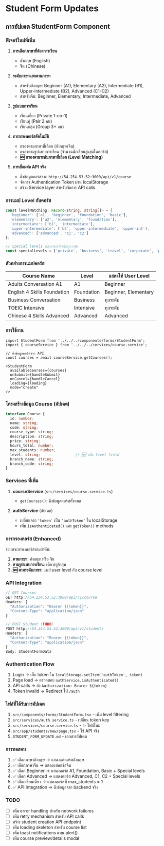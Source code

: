 # Student Form Updates

## การอัปเดต StudentForm Component

### ฟีเจอร์ใหม่ที่เพิ่ม

1. **การเลือกภาษาที่ต้องการเรียน**
   - อังกฤษ (English)
   - จีน (Chinese)

2. **ระดับภาษาแยกตามภาษา**
   - สำหรับอังกฤษ: Beginner (A1), Elementary (A2), Intermediate (B1), Upper-Intermediate (B2), Advanced (C1-C2)
   - สำหรับจีน: Beginner, Elementary, Intermediate, Advanced

3. **รูปแบบการเรียน**
   - เรียนเดี่ยว (Private 1-on-1)
   - เรียนคู่ (Pair 2 คน)
   - เรียนกลุ่ม (Group 3+ คน)

4. **การกรองคอร์สอัตโนมัติ**
   - กรองตามภาษาที่เลือก (อังกฤษ/จีน)
   - กรองตามรูปแบบการเรียน (จำนวนนักเรียนสูงสุดในคอร์ส)
   - **🆕 กรองตามระดับภาษาที่เลือก (Level Matching)**

5. **การเชื่อมต่อ API จริง**
   - ดึงข้อมูลคอร์สจาก `http://54.254.53.52:3000/api/v1/course`
   - จัดการ Authentication Token ผ่าน localStorage
   - สร้าง Service layer สำหรับจัดการ API calls

### การแมป Level กับคอร์ส

```typescript
const levelMatching: Record<string, string[]> = {
  'beginner': ['a1', 'beginner', 'foundation', 'basic'],
  'elementary': ['a2', 'elementary', 'foundation'],
  'intermediate': ['b1', 'intermediate'],
  'upper-intermediate': ['b2', 'upper-intermediate', 'upper-int'],
  'advanced': ['advanced', 'c1', 'c2']
};

// Special levels ที่สามารถเรียนได้ทุกระดับ
const specialLevels = ['private', 'business', 'travel', 'corporate', 'preparation', 'intensive', 'general training'];
```

### ตัวอย่างการแมปคอร์ส

| Course Name | Level | แสดงให้ User Level |
|-------------|-------|-------------------|
| Adults Conversation A1 | A1 | Beginner |
| English 4 Skills Foundation | Foundation | Beginner, Elementary |
| Business Conversation | Business | ทุกระดับ |
| TOEIC Intensive | Intensive | ทุกระดับ |
| Chinese 4 Skills Advanced | Advanced | Advanced |

### การใช้งาน

```tsx
import StudentForm from '../../../components/forms/StudentForm';
import { courseService } from '../../../services/course.service';

// ดึงข้อมูลคอร์สจาก API
const courses = await courseService.getCourses();

<StudentForm
  availableCourses={courses}
  onSubmit={handleSubmit}
  onCancel={handleCancel}
  loading={loading}
  mode="create"
/>
```

### โครงสร้างข้อมูล Course (อัปเดต)

```typescript
interface Course {
  id: number;
  name: string;
  code: string;
  course_type: string;
  description: string;
  price: string;
  hours_total: number;
  max_students: number;
  level: string;                // 🆕 เพิ่ม level field
  branch_name: string;
  branch_code: string;
}
```

### Services ที่เพิ่ม

1. **courseService** (`src/services/course.service.ts`)
   - `getCourses()`: ดึงข้อมูลคอร์สทั้งหมด

2. **authService** (อัปเดต)
   - เปลี่ยนจาก `'token'` เป็น `'authToken'` ใน localStorage
   - เพิ่ม `isAuthenticated()` และ `getToken()` methods

### การกรองคอร์ส (Enhanced)

ระบบจะกรองคอร์สตามลำดับ:

1. **ตามภาษา**: อังกฤษ หรือ จีน
2. **ตามรูปแบบการเรียน**: เดี่ยว/คู่/กลุ่ม
3. **🆕 ตามระดับภาษา**: แมป user level กับ course level

### API Integration

```typescript
// GET Courses
GET http://54.254.53.52:3000/api/v1/course
Headers: {
  "Authorization": "Bearer {{token}}",
  "Content-Type": "application/json"
}

// POST Student (TODO)
POST http://54.254.53.52:3000/api/v1/students
Headers: {
  "Authorization": "Bearer {{token}}",
  "Content-Type": "application/json"
}
Body: StudentFormData
```

### Authentication Flow

1. Login → เก็บ token ใน `localStorage.setItem('authToken', token)`
2. Page load → ตรวจสอบ `authService.isAuthenticated()`
3. API calls → ส่ง `Authorization: Bearer ${token}`
4. Token invalid → Redirect ไป `/auth`

### ไฟล์ที่ได้รับการอัปเดต

1. `src/components/forms/StudentForm.tsx` - เพิ่ม level filtering
2. `src/services/auth.service.ts` - เปลี่ยน token key
3. `src/services/course.service.ts` - ✨ ไฟล์ใหม่
4. `src/app/students/new/page.tsx` - ใช้ API จริง
5. `STUDENT_FORM_UPDATE.md` - เอกสารอัปเดต

### การทดสอบ

1. ✅ เลือกภาษาอังกฤษ → แสดงแต่คอร์สอังกฤษ
2. ✅ เลือกภาษาจีน → แสดงแต่คอร์สจีน  
3. ✅ เลือก Beginner → แสดงคอร์ส A1, Foundation, Basic + Special levels
4. ✅ เลือก Advanced → แสดงคอร์ส Advanced, C1, C2 + Special levels
5. ✅ เลือกเรียนเดี่ยว → แสดงคอร์สที่ max_students = 1
6. ✅ API Integration → ดึงข้อมูลจาก backend จริง

### TODO

- [ ] เพิ่ม error handling สำหรับ network failures
- [ ] เพิ่ม retry mechanism สำหรับ API calls
- [ ] สร้าง student creation API endpoint
- [ ] เพิ่ม loading skeleton สำหรับ course list
- [ ] เพิ่ม toast notifications แทน alert()
- [ ] เพิ่ม course preview/details modal

